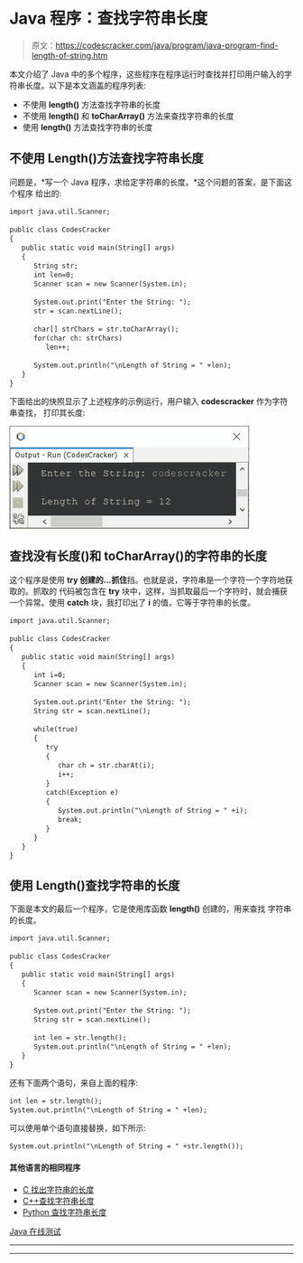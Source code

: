 # Java 程序：查找字符串长度

> 原文：<https://codescracker.com/java/program/java-program-find-length-of-string.htm>

本文介绍了 Java 中的多个程序，这些程序在程序运行时查找并打印用户输入的字符串长度。以下是本文涵盖的程序列表:

*   不使用 **length()** 方法查找字符串的长度
*   不使用 **length()** 和 **toCharArray()** 方法来查找字符串的长度
*   使用 **length()** 方法查找字符串的长度

## 不使用 Length()方法查找字符串长度

问题是，*写一个 Java 程序，求给定字符串的长度。*这个问题的答案，是下面这个程序 给出的:

```
import java.util.Scanner;

public class CodesCracker
{
   public static void main(String[] args)
   {
      String str;
      int len=0;
      Scanner scan = new Scanner(System.in);

      System.out.print("Enter the String: ");
      str = scan.nextLine();

      char[] strChars = str.toCharArray();
      for(char ch: strChars)
         len++;

      System.out.println("\nLength of String = " +len);
   }
}
```

下面给出的快照显示了上述程序的示例运行，用户输入 **codescracker** 作为字符串查找， 打印其长度:

![java find length of string](img/a859884e9a48128ff19c80c58deb9020.png)

## 查找没有长度()和 toCharArray()的字符串的长度

这个程序是使用 **try 创建的...抓住**挡。也就是说，字符串是一个字符一个字符地获取的。抓取的 代码被包含在 **try** 块中，这样，当抓取最后一个字符时，就会捕获一个异常。使用 **catch** 块，我打印出了 **i** 的值，它等于字符串的长度。

```
import java.util.Scanner;

public class CodesCracker
{
   public static void main(String[] args)
   {
      int i=0;
      Scanner scan = new Scanner(System.in);

      System.out.print("Enter the String: ");
      String str = scan.nextLine();

      while(true)
      {
         try
         {
            char ch = str.charAt(i);
            i++;
         }
         catch(Exception e)
         {
            System.out.println("\nLength of String = " +i);
            break;
         }
      }
   }
}
```

## 使用 Length()查找字符串的长度

下面是本文的最后一个程序，它是使用库函数 **length()** 创建的，用来查找 字符串的长度。

```
import java.util.Scanner;

public class CodesCracker
{
   public static void main(String[] args)
   {
      Scanner scan = new Scanner(System.in);

      System.out.print("Enter the String: ");
      String str = scan.nextLine();

      int len = str.length();
      System.out.println("\nLength of String = " +len);
   }
}
```

还有下面两个语句，来自上面的程序:

```
int len = str.length();
System.out.println("\nLength of String = " +len);
```

可以使用单个语句直接替换，如下所示:

```
System.out.println("\nLength of String = " +str.length());
```

#### 其他语言的相同程序

*   [C 找出字符串的长度](/c/program/c-program-find-length-of-string.htm)
*   [C++查找字符串长度](/cpp/program/cpp-program-find-length-of-string.htm)
*   [Python 查找字符串长度](/python/program/python-program-find-length-of-string.htm)

[Java 在线测试](/exam/showtest.php?subid=1)

* * *

* * *